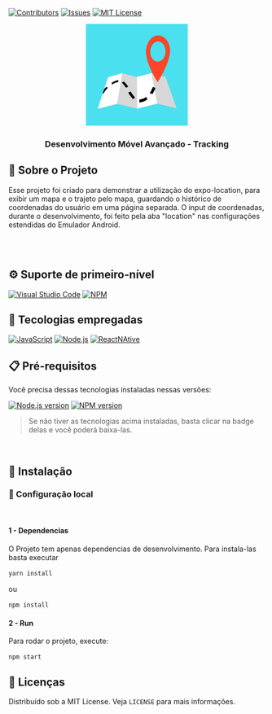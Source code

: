 [![Contributors][contributors-shield]][contributors-url]
[![Issues][issues-shield]][issues-url]
[![MIT License][license-shield]][license-url]

<div align="center">
  <a href="#">
    <img src="assets\map.gif" style="width:200px; height:200px;"alt="Logo" />
  </a>

  <h3 align="center">Desenvolvimento Móvel Avançado - Tracking</h3>

</div>

## 🔰 Sobre o Projeto

Esse projeto foi criado para demonstrar a utilização do expo-location, para exibir um mapa e o trajeto pelo mapa, guardando o histórico de coordenadas do usuário em uma página separada.
O input de coordenadas, durante o desenvolvimento, foi feito pela aba "location" nas configurações estendidas do Emulador Android.


<br/>
<br/>

## ⚙ Suporte de primeiro-nível

[![Visual Studio Code][vscode]][vscode-url]
[![NPM][npm]][npm-url]

## 💾 Tecologias empregadas

[![JavaScript][javascript]][javascript-url]
[![Node.js][node.js]][node-url]
[![ReactNAtive][reactnative]][reactnative-url]

## 📋 Pré-requisitos

Você precisa dessas tecnologias instaladas nessas versões:

[![Node.js version][node.js-version]][node.js-installation]
[![NPM version][npm-version]][npm-installation]

> Se não tiver as tecnologias acima instaladas, basta clicar na badge delas e você poderá baixa-las.

<br/>

## 📌 Instalação

### 🔩 Configuração local

<br/>

#### 1 - Dependencias

O Projeto tem apenas dependencias de desenvolvimento. Para instala-las basta executar

```bash
yarn install
```
ou 
```
npm install
```

#### 2 - Run

Para rodar o projeto, execute:
```
npm start
```


## 📑 Licenças

Distribuído sob a MIT License. Veja `LICENSE` para mais informações.

<!-- ASSETS -->

<!-- BADGE - Contributors -->

[contributors-shield]: https://img.shields.io/github/contributors/toledkrw/AulaDevMovelAvancado-GPS.svg?style=for-the-badge
[contributors-url]: https://github.com/toledkrw/AulaDevMovelAvancado-GPS/graphs/contributors

<!-- BADGE - Issues -->

[issues-shield]: https://img.shields.io/github/issues/toledkrw/AulaDevMovelAvancado-GPS.svg?style=for-the-badge
[issues-url]: https://github.com/toledkrw/AulaDevMovelAvancado-GPS/issues

<!-- BADGE - License -->

[license-shield]: https://img.shields.io/github/license/toledkrw/AulaDevMovelAvancado-GPS.svg?style=for-the-badge
[license-url]: https://github.com/toledkrw/AulaDevMovelAvancado-GPS/blob/main/LICENSE

<!--  -->
<!-- TECHNOLOGIES -->
<!--  -->

<!-- BADGE - Javascript -->

[javascript]: https://img.shields.io/badge/JavaScript-fce303?logo=javascript&logoColor=black&style=for-the-badge
[javascript-url]: https://www.javascript.com/


<!-- BADGE - Node.js -->

[node.js]: https://img.shields.io/badge/Node.js-43853D?style=for-the-badge&logo=node.js&logoColor=white
[node-url]: https://nodejs.org/
[node.js-version]: https://shields.io/badge/node->=14-43853D?logo=node.js&style=for-the-badge&logoColor=white
[node.js-installation]: https://nodejs.dev/en/learn/how-to-install-nodejs

<!-- BADGE - NPM -->

[npm]: https://img.shields.io/badge/NPM-%23000000.svg?style=for-the-badge&logo=npm&logoColor=white
[npm-url]: https://www.npmjs.com/
[npm-version]: https://shields.io/badge/yarn->=7.20-%23000000?logo=npm&style=for-the-badge&logoColor=white
[npm-installation]: https://docs.npmjs.com/downloading-and-installing-node-js-and-npm

<!-- BADGE - ReactNative -->

[reactnative]: https://img.shields.io/badge/React_Native-03dffc?logo=react&logoColor=black&style=for-the-badge
[reactnative-url]: https://reactnative.dev/

<!-- BADGE - VS Code -->

[vscode]: https://img.shields.io/badge/Visual%20Studio%20Code-0078d7.svg?style=for-the-badge&logo=visual-studio-code&logoColor=white
[vscode-url]: https://code.visualstudio.com/